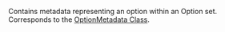 Contains metadata representing an option within an Option set.
Corresponds to the [OptionMetadata Class](https://msdn.microsoft.com/library/microsoft.xrm.sdk.metadata.optionmetadata.aspx).

